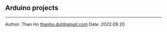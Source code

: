 Arduino projects
------------------
------------------
Author: Than Ho <thanho.dut@gmail.com>
Date: 2022.09.20
